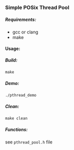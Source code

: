 ### Simple POSix Thread Pool

##### Requirements:
 - gcc or clang
 - make

#### Usage:
##### Build:
`make`

##### Demo:
`./pthread_demo`

##### Clean:
`make clean`

##### Functions:
see `pthread_pool.h` file


